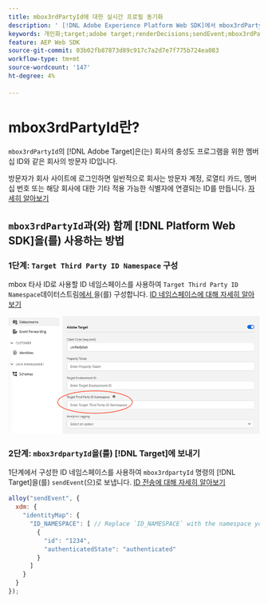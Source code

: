 ```yaml
---
title: mbox3rdPartyId에 대한 실시간 프로필 동기화
description: ' [!DNL Adobe Experience Platform Web SDK]에서 mbox3rdPartyId를 사용하는 방법에 대해 알아봅니다.'
keywords: 개인화;target;adobe target;renderDecisions;sendEvent;mbox3rdPartyId;
feature: AEP Web SDK
source-git-commit: 03b02fb87873d89c917c7a2d7e7f775b724ea083
workflow-type: tm+mt
source-wordcount: '147'
ht-degree: 4%

---
```


# mbox3rdPartyId란?

`mbox3rdPartyId`의 [!DNL Adobe Target]은(는) 회사의 충성도 프로그램을 위한 멤버십 ID와 같은 회사의 방문자 ID입니다.

방문자가 회사 사이트에 로그인하면 일반적으로 회사는 방문자 계정, 로열티 카드, 멤버십 번호 또는 해당 회사에 대한 기타 적용 가능한 식별자에 연결되는 ID를 만듭니다. [자세히 알아보기](https://experienceleague.adobe.com/docs/target/using/audiences/visitor-profiles/3rd-party-id.html?lang=ko)

## `mbox3rdPartyId`과(와) 함께 [!DNL Platform Web SDK]을(를) 사용하는 방법

### 1단계: `Target Third Party ID Namespace` 구성

mbox 타사 ID로 사용할 ID 네임스페이스를 사용하여 `Target Third Party ID Namespace`데이터스트림[에서 ](https://experienceleague.adobe.com/ko/docs/experience-platform/datastreams/overview)을(를) 구성합니다. [ID 네임스페이스에 대해 자세히 알아보기](https://experienceleague.adobe.com/docs/experience-platform/identity/namespaces.html?lang=ko)

![Target 타사 ID 네임스페이스 필드를 표시하는 Experience Platform UI.](/help/dev/implement/client-side/aep-web-sdk/assets/mbox3rdpartyid.png)

### 2단계: `mbox3rdpartyId`을(를) [!DNL Target]에 보내기

1단계에서 구성한 ID 네임스페이스를 사용하여 `mbox3rdpartyId` 명령의 [!DNL Target]을(를) `sendEvent`(으)로 보냅니다.
[ID 전송에 대해 자세히 알아보기](/help/dev/implement/client-side/aep-web-sdk/using-mbox-3rdpartyid.md)

```javascript
alloy("sendEvent", {
  xdm: {
    "identityMap": {
      "ID_NAMESPACE": [ // Replace `ID_NAMESPACE` with the namespace you have configured in Step 1.
        {
          "id": "1234",
          "authenticatedState": "authenticated"
        }
      ]
    }
  }
});
```
